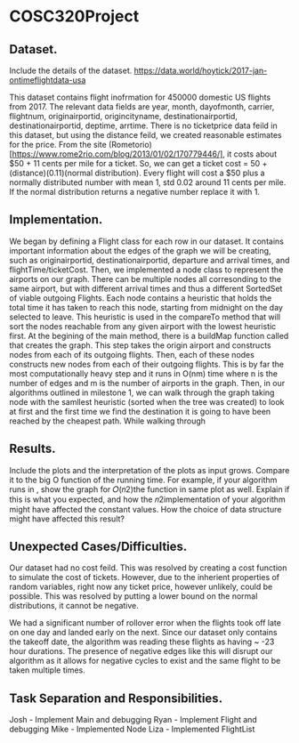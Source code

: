 # COSC320Project

## Dataset.
Include the details of the dataset.
https://data.world/hoytick/2017-jan-ontimeflightdata-usa

This dataset contains flight inofrmation for 450000 domestic US flights from 2017. The relevant data fields are year, month, dayofmonth, carrier, flightnum, originairportid, origincityname, destinationairportid, destinationairportid, deptime, arrtime. There is no ticketprice data feild in this dataset, but using the distance feild, we created reasonable estimates for the price. From the site (Rometorio)[https://www.rome2rio.com/blog/2013/01/02/170779446/], it costs about $50 + 11 cents per mile for a ticket. So, we can get a ticket cost = 50 + (distance)(0.11)(normal distribution).  Every flight will cost a $50 plus a normally distributed number with mean 1, std 0.02 around 11 cents per mile. If the normal distribution returns a negative number replace it with 1.


## Implementation. 
We began by defining a Flight class for each row in our dataset. It contains important information about the edges of the graph we will be creating, such as originairportid, destinationairportid, departure and arrival times, and flightTime/ticketCost. Then, we implemented a node class to represent the airports on our graph. There can be multiple nodes all corresonding to the same airport, but with different arrival times and thus a different SortedSet of viable outgoing Flights. Each node contains a heuristic that holds the total time it has taken to reach this node, starting from midnight on the day selected to leave. This heuristic is used in the compareTo method that will sort the nodes reachable from any given airport with the lowest heuristic first. At the begining of the main method, there is a buildMap function called that creates the graph. This step takes the origin airport and constructs nodes from each of its outgoing flights. Then, each of these nodes constructs new nodes from each of their outgoing flights. This is by far the most computationally heavy step and it runs in O(nm) time where n is the number of edges and m is the number of airports in the graph. Then, in our algorithms outlined in milestone 1, we can walk through the graph taking node with the samllest heuristic (sorted when the tree was created) to look at first and the first time we find the destination it is going to have been reached by the cheapest path. While walking through 

## Results. 
Include the plots and the interpretation of the plots as input grows. Compare it to the big O function of the running time. For example, if your algorithm runs in , show the graph for 𝑂(𝑛2)the function  in  same  plot  as  well.  Explain  if  this  is  what  you  expected,  and  how  the 𝑛2implementation of your algorithm might have affected the constant values. How the choice of data structure might have affected this result?

## Unexpected Cases/Difficulties. 
Our dataset had no cost feild. This was resolved by creating a cost function to simulate the cost of tickets. However, due to the inherient properties of random variables, right now any ticket price, however unlikely, could be possible. This was resolved by putting a lower bound on the normal distributions, it cannot be negative. 

We had a significant number of rollover error when the flights took off late on one day and landed early on the next. Since our dataset only contains the takeoff date, the algorithm was reading these flights as having ~ -23 hour durations. The presence of negative edges like this will disrupt our algorithm as it allows for negative cycles to exist and the same flight to be taken multiple times. 

## Task Separation and Responsibilities. 
Josh - Implement Main and debugging
Ryan - Implement Flight and debugging
Mike - Implemented Node
Liza - Implemented FlightList
